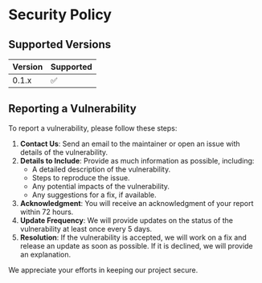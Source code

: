 # Security Policy

## Supported Versions

| Version | Supported          |
| ------- | ------------------ |
| 0.1.x   | :white_check_mark: |

## Reporting a Vulnerability

To report a vulnerability, please follow these steps:

1. **Contact Us**: Send an email to the maintainer or open an issue with details of the vulnerability.
2. **Details to Include**: Provide as much information as possible, including:
   - A detailed description of the vulnerability.
   - Steps to reproduce the issue.
   - Any potential impacts of the vulnerability.
   - Any suggestions for a fix, if available.
3. **Acknowledgment**: You will receive an acknowledgment of your report within 72 hours.
4. **Update Frequency**: We will provide updates on the status of the vulnerability at least once every 5 days.
5. **Resolution**: If the vulnerability is accepted, we will work on a fix and release an update as soon as possible. If it is declined, we will provide an explanation.

We appreciate your efforts in keeping our project secure.
